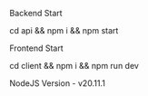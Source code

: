 Backend Start

cd api && npm i && npm start

Frontend Start

cd client && npm i && npm run dev

NodeJS Version - v20.11.1
